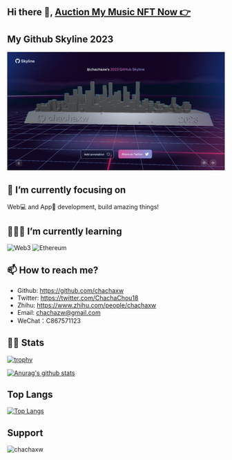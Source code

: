 ## Hi there 👋, [Auction My Music NFT Now 👉](https://www.bakeryswap.org/#/exchange/new-artworks/artworkInfo/16567/1/1)

<!--
**chachaxw/chachaxw** is a ✨ _special_ ✨ repository because its `README.md` (this file) appears on your GitHub profile.

Here are some ideas to get you started:

- 🔭 I’m currently working on ...
- 🌱 I’m currently learning ...
- 👯 I’m looking to collaborate on ...
- 🤔 I’m looking for help with ...
- 💬 Ask me about ...
- 📫 How to reach me: ...
- 😄 Pronouns: ...
- ⚡ Fun fact: ...
-->

## My Github Skyline 2023
[![My Github Skyline](My-Github-Skyline-2023.png)](https://skyline.github.com/chachaxw)

## 👀 I’m currently focusing on

Web💻 and App📱 development, build amazing things!

## 🧑🏻‍💻 I’m currently learning

<!-- %23323330 -->
![Web3](https://img.shields.io/badge/web3-%23EAEAEA.svg?&style=for-the-badge&logo=web3dotjs&logoColor=%23F16822)
![Ethereum](https://img.shields.io/badge/ethereum-%23EAEAEA.svg?&style=for-the-badge&logo=solidity&logoColor=%233C3C3D)

## 📫 How to reach me?

- Github: https://github.com/chachaxw
- Twitter: https://twitter.com/ChachaChou18
- Zhihu: https://www.zhihu.com/people/chachaxw
- Email: chachazw@gmail.com
- WeChat：C867571123

## 💁🏻 Stats

[![trophy](https://github-profile-trophy.vercel.app/?username=chachaxw&column=4&margin-w=16&margin-h=16)](https://github.com/ryo-ma/github-profile-trophy)

[![Anurag's github stats](https://github-readme-stats.vercel.app/api?username=chachaxw&count_private=true&show_icons=true&theme=onedark)](https://github.com/anuraghazra/github-readme-stats)

## Top Langs
[![Top Langs](https://github-readme-stats.vercel.app/api/top-langs/?username=chachaxw&layout=compact)](https://github.com/anuraghazra/github-readme-stats)

## Support

<a href="https://www.buymeacoffee.com/chachaxw" rel="nofollow"><img align="left" height="50" width="210" alt="chachaxw" src="https://cdn.buymeacoffee.com/buttons/v2/default-yellow.png" style="max-width: 100%;"></a>
